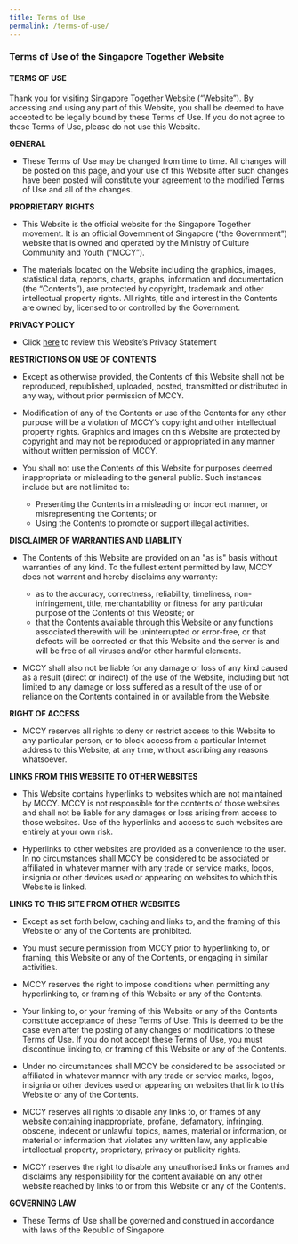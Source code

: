 ```yaml
---
title: Terms of Use
permalink: /terms-of-use/
---
```

### **Terms of Use of the Singapore Together Website**

#### **TERMS OF USE**

Thank you for visiting Singapore Together Website (“Website”). By accessing and using any part of this Website, you shall be deemed to have accepted to be legally bound by these Terms of Use. If you do not agree to these Terms of Use, please do not use this Website.

**GENERAL**

- These Terms of Use may be changed from time to time. All changes will be posted on this page, and your use of this Website after such changes have been posted will constitute your agreement to the modified Terms of Use and all of the changes.

**PROPRIETARY RIGHTS**

- This Website is the official website for the Singapore Together movement. It is an official Government of Singapore (“the Government”) website that is owned and operated by the Ministry of Culture Community and Youth (“MCCY”).

- The materials located on the Website including the graphics, images, statistical data, reports, charts, graphs, information and documentation (the “Contents”), are protected by copyright, trademark and other intellectual property rights. All rights, title and interest in the Contents are owned by, licensed to or controlled by the Government.

**PRIVACY POLICY**

- Click [here](/privacy/) to review this Website’s Privacy Statement

**RESTRICTIONS ON USE OF CONTENTS**

- Except as otherwise provided, the Contents of this Website shall not be reproduced, republished, uploaded, posted, transmitted or distributed in any way, without prior permission of MCCY. 

- Modification of any of the Contents or use of the Contents for any other purpose will be a violation of MCCY’s copyright and other intellectual property rights. Graphics and images on this Website are protected by copyright and may not be reproduced or appropriated in any manner without written permission of MCCY.

- You shall not use the Contents of this Website for purposes deemed inappropriate or misleading to the general public. Such instances include but are not limited to:

  - Presenting the Contents in a misleading or incorrect manner, or misrepresenting the Contents; or 
  - Using the Contents to promote or support illegal activities.
 
**DISCLAIMER OF WARRANTIES AND LIABILITY**

- The Contents of this Website are provided on an "as is" basis without warranties of any kind. To the fullest extent permitted by law, MCCY does not warrant and hereby disclaims any warranty:
  - as to the accuracy, correctness, reliability, timeliness, non-infringement, title, merchantability or fitness for any particular purpose of the Contents of this Website; or
  - that the Contents available through this Website or any functions associated therewith will be uninterrupted or error-free, or that defects will be corrected or that this Website and the server is and will be free of all viruses and/or other harmful elements.

- MCCY shall also not be liable for any damage or loss of any kind caused as a result (direct or indirect) of the use of the Website, including but not limited to any damage or loss suffered as a result of the use of or reliance on the Contents contained in or available from the Website.

**RIGHT OF ACCESS**

-	MCCY reserves all rights to deny or restrict access to this Website to any particular person, or to block access from a particular Internet address to this Website, at any time, without ascribing any reasons whatsoever.

**LINKS FROM THIS WEBSITE TO OTHER WEBSITES**

-	This Website contains hyperlinks to websites which are not maintained by MCCY. MCCY is not responsible for the contents of those websites and shall not be liable for any damages or loss arising from access to those websites. Use of the hyperlinks and access to such websites are entirely at your own risk.

- Hyperlinks to other websites are provided as a convenience to the user. In no circumstances shall MCCY be considered to be associated or affiliated in whatever manner with any trade or service marks, logos, insignia or other devices used or appearing on websites to which this Website is linked.

**LINKS TO THIS SITE FROM OTHER WEBSITES**

-	Except as set forth below, caching and links to, and the framing of this Website or any of the Contents are prohibited.

-	You must secure permission from MCCY prior to hyperlinking to, or framing, this Website or any of the Contents, or engaging in similar activities. 

-	MCCY reserves the right to impose conditions when permitting any hyperlinking to, or framing of this Website or any of the Contents.

-	Your linking to, or your framing of this Website or any of the Contents constitute acceptance of these Terms of Use. This is deemed to be the case even after the posting of any changes or modifications to these Terms of Use. If you do not accept these Terms of Use, you must discontinue linking to, or framing of this Website or any of the Contents.

-	Under no circumstances shall MCCY be considered to be associated or affiliated in whatever manner with any trade or service marks, logos, insignia or other devices used or appearing on websites that link to this Website or any of the Contents.

-	MCCY reserves all rights to disable any links to, or frames of any website containing inappropriate, profane, defamatory, infringing, obscene, indecent or unlawful topics, names, material or information, or material or information that violates any written law, any applicable intellectual property, proprietary, privacy or publicity rights.

-	MCCY reserves the right to disable any unauthorised links or frames and disclaims any responsibility for the content available on any other website reached by links to or from this Website or any of the Contents.

**GOVERNING LAW**

-	These Terms of Use shall be governed and construed in accordance with laws of the Republic of Singapore.
